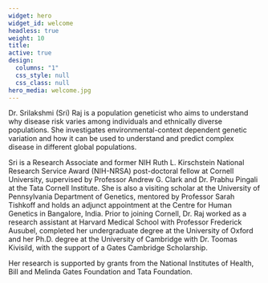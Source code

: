```yaml
---
widget: hero
widget_id: welcome
headless: true
weight: 10
title: 
active: true
design:
  columns: "1"
  css_style: null
  css_class: null
hero_media: welcome.jpg
---
```


<p>Dr. Srilakshmi (Sri) Raj is a population geneticist who aims to understand why disease risk varies among individuals and ethnically diverse populations. She investigates environmental-context dependent genetic variation and how it can be used to understand and predict complex disease in different global populations.</p>
<p>Sri is a Research Associate and former NIH Ruth L. Kirschstein National Research Service Award (NIH-NRSA) post-doctoral fellow at Cornell University, supervised by Professor Andrew G. Clark and Dr. Prabhu Pingali at the Tata Cornell Institute. She is also a visiting scholar at the University of Pennsylvania Department of Genetics, mentored by Professor Sarah Tishkoff and holds an adjunct appointment at the Centre for Human Genetics in Bangalore, India. Prior to joining Cornell, Dr. Raj worked as a research assistant at Harvard Medical School with Professor Frederick Ausubel, completed her undergraduate degree at the University of Oxford and her Ph.D. degree at the University of Cambridge with Dr. Toomas Kivisild, with the support of a Gates Cambridge Scholarship.</p>

<p>Her research is supported by grants from the National Institutes of Health, Bill and Melinda Gates Foundation and Tata Foundation. </p>
